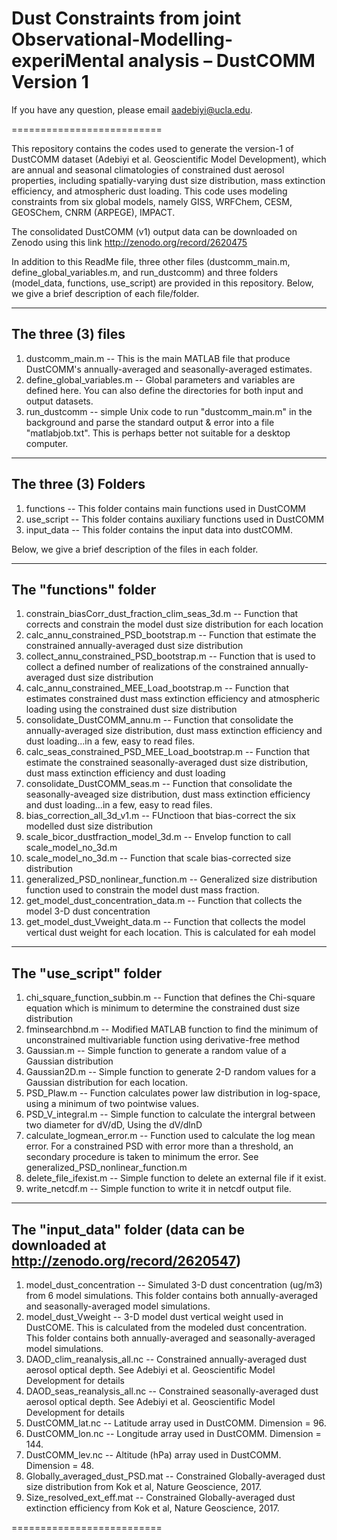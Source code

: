 # Dust Constraints from joint Observational-Modelling-experiMental analysis – DustCOMM Version 1

If you have any question, please email aadebiyi@ucla.edu.

==========================

This repository contains the codes used to generate the version-1 of DustCOMM dataset (Adebiyi et al. Geoscientific Model Development), which are annual and seasonal climatologies of constrained dust aerosol properties, including spatially-varying dust size distribution, mass extinction efficiency, and atmospheric dust loading.
This code uses modeling constraints from six global models, namely GISS, WRFChem, CESM, GEOSChem, CNRM (ARPEGE), IMPACT.

The consolidated DustCOMM (v1) output data can be downloaded on Zenodo using this link http://zenodo.org/record/2620475

In addition to this ReadMe file, three other files (dustcomm_main.m, define_global_variables.m, and run_dustcomm) and three folders (model_data, functions, use_script) are provided in this repository.
Below, we give a brief description of each file/folder.

--------
The three (3) files
--------
1.  dustcomm_main.m           -- This is the main MATLAB file that produce DustCOMM's annually-averaged and seasonally-averaged estimates.
2.  define_global_variables.m -- Global parameters and variables are defined here. You can also define the  directories for both input and output datasets.
3.  run_dustcomm              -- simple Unix code to run "dustcomm_main.m" in the background and parse the standard output & error into a file "matlabjob.txt". This is perhaps better not suitable for a desktop computer.

--------
The three (3) Folders
--------
1.  functions   -- This folder contains main functions used in DustCOMM
2.  use_script  -- This folder contains auxiliary functions used in DustCOMM
3.  input_data  -- This folder contains the input data into dustCOMM.

Below, we give a brief description of the files in each folder.

--------
The "functions" folder
--------
1.  constrain_biasCorr_dust_fraction_clim_seas_3d.m   -- Function that corrects and constrain the model dust size distribution for each location
2.  calc_annu_constrained_PSD_bootstrap.m             -- Function that estimate the constrained annually-averaged dust size distribution
3.  collect_annu_constrained_PSD_bootstrap.m          -- Function that is used to collect a defined number of realizations of the constrained annually-averaged dust size distribution
4.  calc_annu_constrained_MEE_Load_bootstrap.m        -- Function that estimates constrained dust mass extinction efficiency and atmospheric loading using the constrained dust size distribution
5.  consolidate_DustCOMM_annu.m                       -- Function that consolidate the annually-averaged size distribution, dust mass extinction efficiency and dust loading...in a few, easy to read files.
6.  calc_seas_constrained_PSD_MEE_Load_bootstrap.m    -- Function that estimate the constrained seasonally-averaged dust size distribution, dust mass extinction efficiency and dust loading
7.  consolidate_DustCOMM_seas.m                       -- Function that consolidate the seasonally-aveaged size distribution, dust mass extinction efficiency and dust loading...in a few, easy to read files.
8.  bias_correction_all_3d_v1.m                       -- FUnctioon that bias-correct the six modelled dust size distribution
9.  scale_bicor_dustfraction_model_3d.m               -- Envelop function to call scale_model_no_3d.m
10. scale_model_no_3d.m                               -- Function that scale bias-corrected size distribution
8.  generalized_PSD_nonlinear_function.m              -- Generalized size distribution function used to constrain the model dust mass fraction.
9.  get_model_dust_concentration_data.m               -- Function that collects the model 3-D dust concentration
10. get_model_dust_Vweight_data.m                     -- Function that collects the model vertical dust weight for each location. This is calculated for eah model

--------
The "use_script" folder
--------
1.  chi_square_function_subbin.m -- Function that defines the Chi-square equation which is minimum to determine the constrained dust size distribution
2.  fminsearchbnd.m             -- Modified MATLAB function to find the minimum of unconstrained multivariable function using derivative-free method
3.  Gaussian.m                  -- Simple function to generate a random value of a Gaussian distribution
4.  Gaussian2D.m                -- Simple function to generate 2-D random values for a Gaussian distribution for each location.
5.  PSD_Plaw.m                  -- Function calculates power law distribution in log-space, using a minimum of two pointwise values.
6.  PSD_V_integral.m            -- Simple function to calculate the intergral between two diameter for dV/dD, Using the dV/dlnD
7.  calculate_logmean_error.m   -- Function used to calculate the log mean error. For a constrained PSD with error more than a threshold, an secondary procedure is taken to minimum the error. See generalized_PSD_nonlinear_function.m
6.  delete_file_ifexist.m       -- Simple function to delete an external file if it exist.
7.  write_netcdf.m              -- Simple function to write it in netcdf output file.

--------
The "input_data" folder (data can be downloaded at http://zenodo.org/record/2620547)
--------
1.  model_dust_concentration          -- Simulated 3-D dust concentration (ug/m3) from 6 model simulations. This folder contains both annually-averaged and seasonally-averaged model simulations. 
2.  model_dust_Vweight                -- 3-D model dust vertical weight used in DustCOME. This is calculated from the modeled dust concentration. This folder contains both annually-averaged and seasonally-averaged model simulations.
3.  DAOD_clim_reanalysis_all.nc       -- Constrained annually-averaged dust aerosol optical depth. See Adebiyi et al. Geoscientific Model Development for details
4.  DAOD_seas_reanalysis_all.nc       -- Constrained seasonally-averaged dust aerosol optical depth. See Adebiyi et al. Geoscientific Model Development for details
5.  DustCOMM_lat.nc                   -- Latitude array used in DustCOMM. Dimension = 96.
6.  DustCOMM_lon.nc                   -- Longitude array used in DustCOMM. Dimension = 144.
7.  DustCOMM_lev.nc                   -- Altitude (hPa) array used in DustCOMM. Dimension = 48.
8.  Globally_averaged_dust_PSD.mat    -- Constrained Globally-averaged dust size distribution from Kok et al, Nature Geoscience, 2017.
9.  Size_resolved_ext_eff.mat         -- Constrained Globally-averaged dust extinction efficiency from Kok et al, Nature Geoscience, 2017.

==========================

